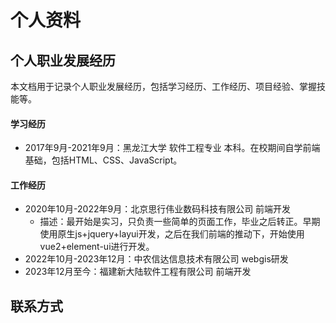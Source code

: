 # 个人资料

## 个人职业发展经历
本文档用于记录个人职业发展经历，包括学习经历、工作经历、项目经验、掌握技能等。

#### 学习经历
- 2017年9月-2021年9月：黑龙江大学 软件工程专业 本科。在校期间自学前端基础，包括HTML、CSS、JavaScript。

#### 工作经历
- 2020年10月-2022年9月：北京思行伟业数码科技有限公司 前端开发
    - 描述：最开始是实习，只负责一些简单的页面工作，毕业之后转正。早期使用原生js+jquery+layui开发，之后在我们前端的推动下，开始使用vue2+element-ui进行开发。
- 2022年10月-2023年12月：中农信达信息技术有限公司 webgis研发
- 2023年12月至今：福建新大陆软件工程有限公司 前端开发

## 联系方式
